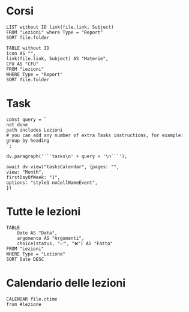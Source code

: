 # Corsi
```dataview
LIST without ID link(file.link, Subject)
FROM "Lezioni" where Type = "Report"
SORT file.folder

```
```dataview
TABLE without ID 
icon AS "",
link(file.link, Subject) AS "Materie",
CFU AS "CFU"
FROM "Lezioni"
WHERE Type = "Report"
SORT file.folder

```

# Task
```dataviewjs
const query = `
not done
path includes Lezioni
# you can add any number of extra Tasks instructions, for example:
group by heading
`;

dv.paragraph('```tasks\n' + query + '\n```');
```

```dataviewjs
await dv.view("tasksCalendar", {pages: "",
view: "Month",
firstDayOfWeek: "1",
options: "style1 noCellNameEvent",
})
```

# Tutte le lezioni

```dataview
TABLE
	Date AS "Data",
	argomento AS "Argomenti",
	choice(status, "✅", "❌") AS "Fatto"
FROM "Lezioni"
WHERE Type = "Lezione"
SORT Date DESC
```

# Calendario delle lezioni
```dataview
CALENDAR file.ctime
from #lezione 
```

